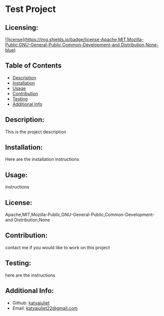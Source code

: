 # Test Project 

  ## Licensing:
  [![license](https://img.shields.io/badge/license-Apache,MIT,Mozilla-Public,GNU-General-Public,Common-Development-and Distribution,None-blue)](https://shields.io)
  
  ## Table of Contents 
  - [Description](#description)
  - [Installation](#installation)
  - [Usage](#usage)
  - [Contribution](#contribution)
  - [Testing](#testing)
  - [Additional Info](#additional-info)
  
  ## Description:
  This is the project description

  ## Installation:
  Here are the installation instructions

  ## Usage:
  instructions

  ## License:
  Apache,MIT,Mozilla-Public,GNU-General-Public,Common-Development-and Distribution,None

  ## Contribution:
  contact me if you would like to work on this project

  ## Testing:
  here are the instructions
  
  ## Additional Info:
  - Github: [katyajuliet](https://github.com/katyajuliet)
  - Email: katyajuliet22@gmail.com 